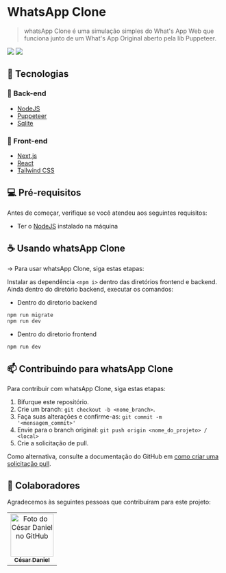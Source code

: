 # WhatsApp Clone


>whatsApp Clone é uma simulação simples do What's App Web que funciona junto de um What's App Original aberto pela lib Puppeteer.

<p align="left">
  <img src="https://img.shields.io/github/languages/top/cesarDanielRodrigues/whatsAppClone?style=for-the-badge" />
  <img src="https://img.shields.io/github/languages/count/cesarDanielRodrigues/whatsAppClone?style=for-the-badge" />
</p>

## 🚀 Tecnologias
### 🔷 Back-end

- [NodeJS](https://nextjs.org/)
- [Puppeteer](https://pptr.dev/)
- [Sqlite](https://sqlite.org/)

### 🔷 Front-end

- [Next.js](https://nextjs.org/)
- [React](https://reactjs.org/)
- [Tailwind CSS](https://tailwindcss.com/)

## 💻 Pré-requisitos

Antes de começar, verifique se você atendeu aos seguintes requisitos:

- Ter o [NodeJS](https://nodejs.org/pt) instalado na máquina

## ☕ Usando whatsApp Clone

-> Para usar whatsApp Clone, siga estas etapas:

Instalar as dependência `<npm i>` dentro das diretórios frontend e backend. Ainda dentro do diretório backend, executar os comandos:

- Dentro do diretorio backend
```bash
npm run migrate
npm run dev
```
- Dentro do diretorio frontend
```
npm run dev
```

## 📫 Contribuindo para whatsApp Clone

Para contribuir com whatsApp Clone, siga estas etapas:

1. Bifurque este repositório.
2. Crie um branch: `git checkout -b <nome_branch>`.
3. Faça suas alterações e confirme-as: `git commit -m '<mensagem_commit>'`
4. Envie para o branch original: `git push origin <nome_do_projeto> / <local>`
5. Crie a solicitação de pull.

Como alternativa, consulte a documentação do GitHub em [como criar uma solicitação pull](https://help.github.com/en/github/collaborating-with-issues-and-pull-requests/creating-a-pull-request).

## 🤝 Colaboradores

Agradecemos às seguintes pessoas que contribuíram para este projeto:

<table>
  <tr>
    <td align="center">
      <a href="#" title="defina o título do link">
        <img src="https://github.com/cesarDanielRodrigues.png" width="100px;" alt="Foto do César Daniel no GitHub"/><br>
        <sub>
          <b>César Daniel</b>
        </sub>
      </a>
    </td>
  </tr>
</table>
